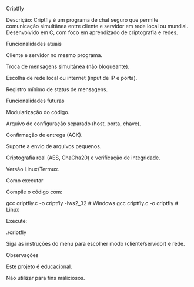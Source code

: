 Criptfly

Descrição:
Criptfly é um programa de chat seguro que permite comunicação simultânea entre cliente e servidor em rede local ou mundial. Desenvolvido em C, com foco em aprendizado de criptografia e redes.

Funcionalidades atuais

Cliente e servidor no mesmo programa.

Troca de mensagens simultânea (não bloqueante).

Escolha de rede local ou internet (input de IP e porta).

Registro mínimo de status de mensagens.

Funcionalidades futuras

Modularização do código.

Arquivo de configuração separado (host, porta, chave).

Confirmação de entrega (ACK).

Suporte a envio de arquivos pequenos.

Criptografia real (AES, ChaCha20) e verificação de integridade.

Versão Linux/Termux.

Como executar

Compile o código com:

gcc criptfly.c -o criptfly -lws2_32   # Windows
gcc criptfly.c -o criptfly             # Linux


Execute:

./criptfly


Siga as instruções do menu para escolher modo (cliente/servidor) e rede.

Observações

Este projeto é educacional.

Não utilizar para fins maliciosos.
